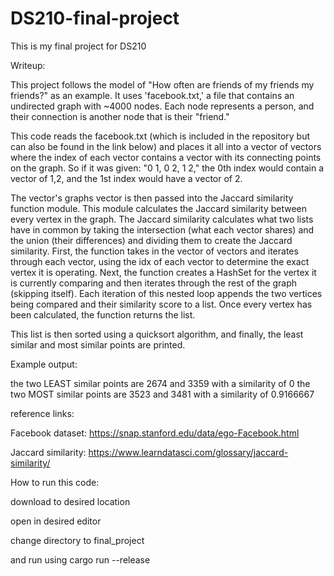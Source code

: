 # DS210-final-project
This is my final project for DS210

Writeup:

This project follows the model of "How often are friends of my friends my friends?" as an example. It uses 'facebook.txt,' a file that contains an undirected graph with ~4000 nodes. Each node represents a person, and their connection is another node that is their "friend." 

This code reads the facebook.txt (which is included in the repository but can also be found in the link below) and places it all into a vector of vectors where the index of each vector contains a vector with its connecting points on the graph. So if it was given: "0 1, 0 2, 1 2," the 0th index would contain a vector of 1,2, and the 1st index would have a vector of 2. 

The vector's graphs vector is then passed into the Jaccard similarity function module. This module calculates the Jaccard similarity between every vertex in the graph. The Jaccard similarity calculates what two lists have in common by taking the intersection (what each vector shares) and the union (their differences) and dividing them to create the Jaccard similarity. First, the function takes in the vector of vectors and iterates through each vector, using the idx of each vector to determine the exact vertex it is operating. Next, the function creates a HashSet for the vertex it is currently comparing and then iterates through the rest of the graph (skipping itself). Each iteration of this nested loop appends the two vertices being compared and their similarity score to a list. Once every vertex has been calculated, the function returns the list. 

This list is then sorted using a quicksort algorithm, and finally, the least similar and most similar points are printed.  

Example output:

the two LEAST similar points are 2674 and 3359 with a similarity of 0
the two MOST similar points are 3523 and 3481 with a similarity of 0.9166667



reference links:

Facebook dataset: https://snap.stanford.edu/data/ego-Facebook.html

Jaccard similarity: https://www.learndatasci.com/glossary/jaccard-similarity/



How to run this code:

download to desired location

open in desired editor

change directory to final_project

and run using cargo run --release 
